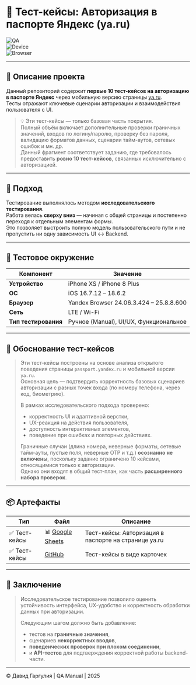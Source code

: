 # 🧪 Тест-кейсы: Авторизация в паспорте Яндекс (ya.ru)

![QA](https://img.shields.io/badge/QA-Manual%20Testing-blue)  
![Device](https://img.shields.io/badge/Device-Mobile%20(iPhone%20XS)-orange)  
![Browser](https://img.shields.io/badge/Browser-Yandex%20v25.8.8.600-green)

---

## 📄 Описание проекта

Данный репозиторий содержит **первые 10 тест-кейсов на авторизацию в паспорте Яндекс** через мобильную версию страницы [ya.ru](https://ya.ru).  
Тесты отражают ключевые сценарии авторизации и взаимодействия пользователя с UI.

> 💡 Эти тест-кейсы — только базовая часть покрытия.  
> Полный объём включает дополнительные проверки граничных значений, входов по логину/паролю, проверку без пароля, валидацию форматов данных, сценарии тайм-аутов, сетевых ошибок и мн. др.  
> Данный фрагмент соответствует заданию, где требовалось предоставить **ровно 10 тест-кейсов**, связанных исключительно с авторизацией.

---

## 🧭 Подход

Тестирование выполнялось методом **исследовательского тестирования**.  
Работа велась **сверху вниз** — начиная с общей страницы и постепенно переходя к отдельным элементам формы.  
Это позволяет выстроить полную модель пользовательского пути и не пропустить ни одну зависимость UI ↔ Backend.

---

## 🧰 Тестовое окружение

| Компонент | Значение |
|------------|-----------|
| **Устройство** | iPhone XS / iPhone 8 Plus |
| **ОС** | iOS 16.7.12 – 18.6.2 |
| **Браузер** | Yandex Browser 24.06.3.424 – 25.8.8.600 |
| **Сеть** | LTE / Wi-Fi |
| **Тип тестирования** | Ручное (Manual), UI/UX, Функциональное |

---

## 💬 Обоснование тест-кейсов

> Эти тест-кейсы построены на основе анализа открытого поведения страницы `passport.yandex.ru` и мобильной версии `ya.ru`.  
> Основная цель — подтвердить корректность базовых сценариев авторизации с разных точек входа (по номеру телефона, через код, биометрию).  
>  
> В рамках исследовательского подхода проверено:  
> - корректность UI и адаптивной верстки,  
> - UX-реакция на действия пользователя,  
> - доступность интерактивных элементов,  
> - поведение при ошибках и повторных действиях.  
>  
> Граничные случаи (длина номера, неверные форматы, сетевые тайм-ауты, пустые поля, неверные OTP и т.д.) **осознанно не включены**, поскольку задание ограничено 10 кейсами, относящимися только к авторизации.  
> Однако они входят в общий тест-план, как часть **расширенного набора проверок**.

---

## 📦 Артефакты

| Тип | Файл | Описание |
|------|------|-----------|
| ✅ Тест-кейсы | 📊 [Google Sheets]([./Yandex_Authorization_TestCases_Updated.xlsx](https://docs.google.com/spreadsheets/d/1Z2zmze1FUGGZ4yWgaPC91THLN03GT8ePgAZUQ5iccH0/edit?gid=0#gid=0)) | Тест-кейсы: Авторизация в паспорте на странице ya.ru  |
| ✅ Тест-кейсы | [GitHub](./TestCases.md) | Тест-кейсы в виде карточек |

---

## 🧩 Заключение

> Исследовательское тестирование позволило оценить устойчивость интерфейса, UX-удобство и корректность обработки данных при авторизации.  
>  
> Следующим шагом должно быть добавление:  
> - тестов на **граничные значения**,  
> - сценариев **некорректных вводов**,  
> - **поведенческих проверок при плохом соединении**,  
> - и **API-тестов** для подтверждения корректной работы backend-части.

---

© Давид Гаргулия | QA Manual | 2025
